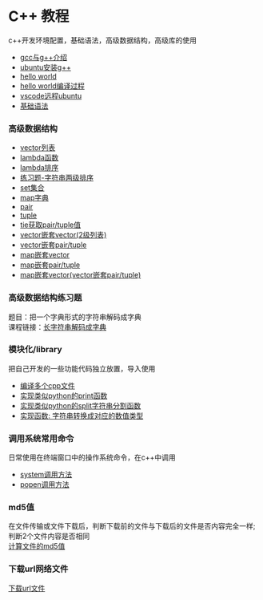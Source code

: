 # C++ 教程
c++开发环境配置，基础语法，高级数据结构，高级库的使用<br>
- [gcc与g++介绍](https://blog.csdn.net/weixin_51133173/article/details/137512919)
- [ubuntu安装g++](https://blog.csdn.net/weixin_51133173/article/details/137513103)
- [hello world](https://blog.csdn.net/weixin_51133173/article/details/137513938)
- [hello world编译过程](https://blog.csdn.net/weixin_51133173/article/details/137514491)
- [vscode远程ubuntu](https://blog.csdn.net/weixin_51133173/article/details/137515827)
- [基础语法](https://blog.csdn.net/weixin_51133173/article/details/137522104)

### 高级数据结构
- [vector列表](https://blog.csdn.net/weixin_51133173/article/details/137522994)
- [lambda函数](https://blog.csdn.net/weixin_51133173/article/details/137524038)
- [lambda排序](https://blog.csdn.net/weixin_51133173/article/details/137524586)
- [练习题-字符串两级排序](https://blog.csdn.net/weixin_51133173/article/details/137524757)
- [set集合](https://blog.csdn.net/weixin_51133173/article/details/137525490)
- [map字典](https://blog.csdn.net/weixin_51133173/article/details/137525884)
- [pair](https://blog.csdn.net/weixin_51133173/article/details/137526145)
- [tuple](https://blog.csdn.net/weixin_51133173/article/details/137526197)
- [tie获取pair/tuple值](https://blog.csdn.net/weixin_51133173/article/details/137526334)
- [vector嵌套vector(2级列表)](https://blog.csdn.net/weixin_51133173/article/details/137526646)
- [vector嵌套pair/tuple](https://blog.csdn.net/weixin_51133173/article/details/137528921)
- [map嵌套vector](https://blog.csdn.net/weixin_51133173/article/details/137528984)
- [map嵌套pair/tuple](https://blog.csdn.net/weixin_51133173/article/details/137529014)
- [map嵌套vector(vector嵌套pair/tuple)](https://blog.csdn.net/weixin_51133173/article/details/137529060)

### 高级数据结构练习题
题目：把一个字典形式的字符串解码成字典<br>
课程链接：[长字符串解码成字典](https://blog.csdn.net/weixin_51133173/article/details/137529209)

### 模块化/library
把自己开发的一些功能代码独立放置，导入使用<br>
- [编译多个cpp文件](https://blog.csdn.net/weixin_51133173/article/details/137544733)
- [实现类似python的print函数](https://blog.csdn.net/weixin_51133173/article/details/137554140)
- [实现类似python的split字符串分割函数](https://blog.csdn.net/weixin_51133173/article/details/137555685)
- [实现函数: 字符串转换成对应的数值类型](https://blog.csdn.net/weixin_51133173/article/details/137556374)

### 调用系统常用命令
日常使用在终端窗口中的操作系统命令，在c++中调用
- [system调用方法](https://blog.csdn.net/weixin_51133173/article/details/137557166)
- [popen调用方法](https://blog.csdn.net/weixin_51133173/article/details/137557436)

### md5值
在文件传输或文件下载后，判断下载前的文件与下载后的文件是否内容完全一样;<br>
判断2个文件内容是否相同<br>
[计算文件的md5值](https://blog.csdn.net/weixin_51133173/article/details/137558487)

### 下载url网络文件
[下载url文件](https://blog.csdn.net/weixin_51133173/article/details/137559356)

